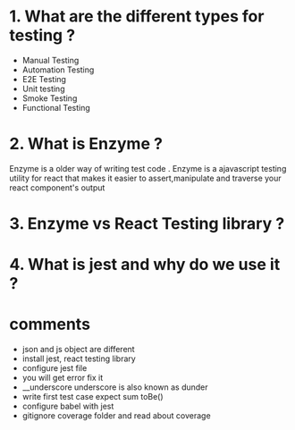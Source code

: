 # 1. What are the different types for testing ?

- Manual Testing
- Automation Testing
- E2E Testing
- Unit testing
- Smoke Testing
- Functional Testing

# 2. What is Enzyme ?

Enzyme is a older way of writing test code . Enzyme is a ajavascript testing utility for react that makes it easier to assert,manipulate and traverse your react component's output

# 3. Enzyme vs React Testing library ?

# 4. What is jest and why do we use it ?

# comments

- json and js object are different
- install jest, react testing library
- configure jest file
- you will get error fix it
- \_\_underscore underscore is also known as dunder
- write first test case expect sum toBe()
- configure babel with jest
- gitignore coverage folder and read about coverage
